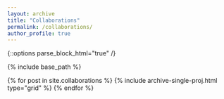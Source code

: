 ```yaml
---
layout: archive
title: "Collaborations"
permalink: /collaborations/
author_profile: true
---
```

{::options parse_block_html="true" /}
<meta http-equiv = "refresh" content = "1; url = https://henriqueslab.org/pages/collaborations" />

{% include base_path %}

<div class="grid">
  <div class="wrapper">
    {% for post in site.collaborations %}
      {% include archive-single-proj.html type="grid" %}
    {% endfor %}
  </div>
</div>
